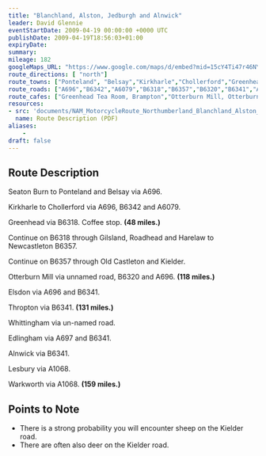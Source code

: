 ```yaml
---
title: "Blanchland, Alston, Jedburgh and Alnwick"
leader: David Glennie
eventStartDate: 2009-04-19 00:00:00 +0000 UTC
publishDate: 2009-04-19T18:56:03+01:00
expiryDate:
summary:
mileage: 182
googleMaps_URL: "https://www.google.com/maps/d/embed?mid=15cY4Ti47r46NYRrhHzIsqYpkOrD1LSlW"
route_directions: [ "north"]
route_towns: ["Ponteland", "Belsay","Kirkharle","Chollerford","Greenhead","Gilsland","Roadhead","Harelaw","Newcastleton","Old Castleton","Kielder","Otterburn","Elsdon","Thropton","Whittingham","Edlingham","Alnwick","Lesbury","Warkworth"]
route_roads: ["A696","B6342","A6079","B6318","B6357","B6320","B6341","A697","A1068"]
route_cafes: ["Greenhead Tea Room, Brampton","Otterburn Mill, Otterburn"]
resources:
- src: 'documents/NAM_MotorcycleRoute_Northumberland_Blanchland_Alston_Jedburgh_Alnwick.pdf'
  name: Route Description (PDF)
aliases:
    - 
draft: false
---
```


## Route Description

Seaton Burn to Ponteland and Belsay via A696.

Kirkharle to Chollerford via A696, B6342 and A6079.

Greenhead via B6318. Coffee stop. **(48 miles.)**

Continue on B6318 through Gilsland, Roadhead and Harelaw to Newcastleton B6357.

Continue on B6357 through Old Castleton and Kielder. 

Otterburn Mill via unnamed road, B6320 and A696. **(118 miles.)**

Elsdon via A696 and B6341.

Thropton via B6341. **(131 miles.)**

Whittingham via un-named road.

Edlingham via A697 and B6341.

Alnwick via B6341.

Lesbury via A1068.

Warkworth via A1068. **(159 miles.)**

## Points to Note
- There is a strong probability you will encounter sheep on the Kielder road.
- There are often also deer on the Kielder road.


